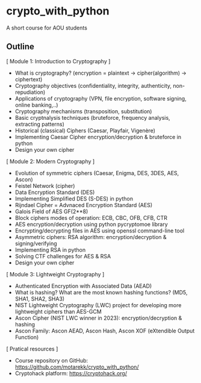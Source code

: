 # crypto_with_python
A short course for AOU students

## Outline
[ Module 1: Introduction to Cryptography ]
- What is cryptography? (encryption = plaintext -> cipher(algorithm) -> ciphertext)
- Cryptography objectives (confidentiality, integrity, authenticity, non-repudiation)
- Applications of cryptography (VPN, file encryption, software signing, online banking,..)
- Cryptography mechanisms (transposition, substitution)
- Basic cryptnalysis techniques (bruteforce, frequency analysis, extracting patterns)
- Historical (classical) Ciphers (Caesar, Playfair, Vigenère)
- Implementing Caesar Cipher encryption/decryption & bruteforce in python
- Design your own cipher

[ Module 2: Modern Cryptography ]
- Evolution of symmetric ciphers (Caesar, Enigma, DES, 3DES, AES, Ascon)
- Feistel Network (cipher)
- Data Encryption Standard (DES)
- Implementing Simplified DES (S-DES) in python
- Rijndael Cipher = Advnaced Encryption Standard (AES)
- Galois Field of AES GF(2**8)
- Block ciphers modes of operation: ECB, CBC, OFB, CFB, CTR
- AES encryption/decryption using python pycryptomoe library
- Encrypting/decrypting files in AES using openssl command-line tool
- Asymmetric ciphers: RSA algorithm: encryption/decryption & signing/verifying
- Implementing RSA in python
- Solving CTF challenges for AES & RSA
- Design your own cipher

[ Module 3: Lightweight Cryptography ]
- Authenticated Encryption with Associated Data (AEAD)
- What is hashing? What are the most known hashing functions? (MD5, SHA1, SHA2, SHA3)
- NIST Lightweight Cryptography (LWC) project for developing more lightweight ciphers than AES-GCM
- Ascon Cipher (NIST LWC winner in 2023): encryption/decryption & hashing
- Ascon Family: Ascon AEAD, Ascon Hash, Ascon XOF (eXtendible Output Function)

[ Pratical resources ]
- Course repository on GitHub: https://github.com/motarekk/crypto_with_python/
- Cryptohack platform: https://cryptohack.org/
